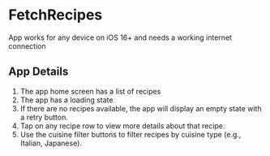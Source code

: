 # FetchRecipes

App works for any device on iOS 16+ and needs a working internet connection

## App Details

1. The app home screen has a list of recipes
2. The app has a loading state
3. If there are no recipes available, the app will display an empty state with a retry button.
4. Tap on any recipe row to view more details about that recipe.
5. Use the cuisine filter buttons to filter recipes by cuisine type (e.g., Italian, Japanese).

